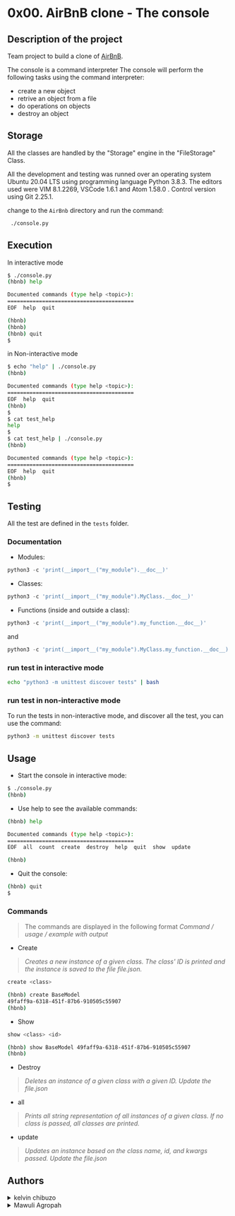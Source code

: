 # 0x00. AirBnB clone - The console


## Description of the project

Team project to build a clone of [AirBnB](https://www.airbnb.com/).

The console is a command interpreter 
The console will perform the following tasks using the command interpreter:

* create a new object
* retrive an object from a file
* do operations on objects
* destroy an object

## Storage

All the classes are handled by the "Storage" engine in the "FileStorage" Class.

All the development and testing was runned over an operating system Ubuntu 20.04 LTS using programming language Python 3.8.3. The editors used were VIM 8.1.2269, VSCode 1.6.1 and Atom 1.58.0 . Control version using Git 2.25.1.


change to the `AirBnb` directory and run the command:

```bash
 ./console.py
```

## Execution

In interactive mode

```bash
$ ./console.py
(hbnb) help

Documented commands (type help <topic>):
========================================
EOF  help  quit

(hbnb)
(hbnb)
(hbnb) quit
$
```

in Non-interactive mode

```bash
$ echo "help" | ./console.py
(hbnb)

Documented commands (type help <topic>):
========================================
EOF  help  quit
(hbnb)
$
$ cat test_help
help
$
$ cat test_help | ./console.py
(hbnb)

Documented commands (type help <topic>):
========================================
EOF  help  quit
(hbnb)
$
```

##  Testing

All the test are defined in the `tests` folder.

### Documentation

* Modules:

```python
python3 -c 'print(__import__("my_module").__doc__)'
```

* Classes:

```python
python3 -c 'print(__import__("my_module").MyClass.__doc__)'
```

* Functions (inside and outside a class):

```python
python3 -c 'print(__import__("my_module").my_function.__doc__)'
```

and

```python
python3 -c 'print(__import__("my_module").MyClass.my_function.__doc__)'
```

### run test in interactive mode

```bash
echo "python3 -m unittest discover tests" | bash
```

### run test in non-interactive mode

To run the tests in non-interactive mode, and discover all the test, you can use the command:

```bash
python3 -m unittest discover tests
```


## Usage

* Start the console in interactive mode:

```bash
$ ./console.py
(hbnb)
```

* Use help to see the available commands:

```bash
(hbnb) help

Documented commands (type help <topic>):
========================================
EOF  all  count  create  destroy  help  quit  show  update

(hbnb)
```

* Quit the console:

```bash
(hbnb) quit
$
```

### Commands

> The commands are displayed in the following format *Command / usage / example with output*

* Create

> *Creates a new instance of a given class. The class' ID is printed and the instance is saved to the file file.json.*

```bash
create <class>

```

```bash
(hbnb) create BaseModel
49faff9a-6318-451f-87b6-910505c55907
(hbnb)
```

* Show

```bash
show <class> <id>
```

```bash
(hbnb) show BaseModel 49faff9a-6318-451f-87b6-910505c55907
(hbnb)
```

* Destroy

> *Deletes an instance of a given class with a given ID.*
> *Update the file.json*



* all

> *Prints all string representation of all instances of a given class.*
> *If no class is passed, all classes are printed.*


* update

> *Updates an instance based on the class name, id, and kwargs passed.*
> *Update the file.json*

## Authors
<details>
    <summary>kelvin chibuzo</summary>
    <ul>
    <li><a href="https://github.com/1Generic1">Github</a></li>
    </ul>
</details>
<details>
    <summary>Mawuli Agropah</summary>
</details>
